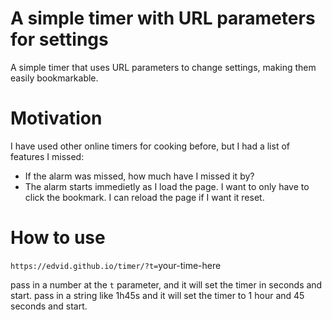 # A simple timer with URL parameters for settings

A simple timer that uses URL parameters to change settings, making 
them easily bookmarkable.

# Motivation

I have used other online timers for cooking before, but I had a list
of features I missed:

- If the alarm was missed, how much have I missed it by?
- The alarm starts immedietly as I load the page. I want to only have to click the bookmark. I can reload the page if I want it reset.

# How to use

`https://edvid.github.io/timer/?t=`your-time-here

pass in a number at the `t` parameter, and it will set the timer in seconds and start.
pass in a string like 1h45s and it will set the timer to 1 hour and 45 seconds and start.
